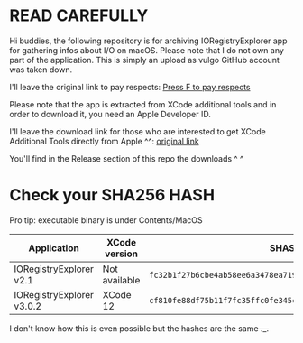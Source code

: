 # READ CAREFULLY

Hi buddies, the following repository is for archiving IORegistryExplorer app for gathering infos about I/O  on macOS. Please note that I do not own any part of the application. This is simply an upload as vulgo GitHub account was taken down.

I'll leave the original link to pay respects: [Press F to pay respects](https://github.com/vulgo/IORegistryExplorer)

Please note that the app is extracted from XCode additional tools and in order to download it, you need an Apple Developer ID.

I'll leave the download link for those who are interested to get XCode Additional Tools directly from Apple ^^: [original link](https://developer.apple.com/download/more/?=additional)

You'll find in the Release section of this repo the downloads ^ ^

# Check your SHA256 HASH 

Pro tip: executable binary is under Contents/MacOS

|Application|XCode version|SHASUM 256|
|---|---|---|
|IORegistryExplorer v2.1|Not available|`fc32b1f27b6cbe4ab58ee6a3478ea7190f1af4e07200118da8618ef9be285cd1`\*|
|IORegistryExplorer v3.0.2|XCode 12|`cf810fe88df75b11f7fc35ffc0fe345cd717b9d720924690986b68dcea87f581`|

 ~~I don't know how this is even possible but the hashes are the same ._.~~
